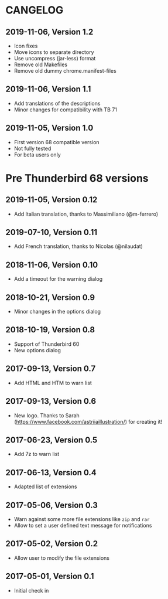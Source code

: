 CANGELOG
=========

2019-11-06, Version 1.2
-----------------------

* Icon fixes
* Move icons to separate directory
* Use uncompress (jar-less) format
* Remove old Makefiles
* Remove old dummy chrome.manifest-files

2019-11-06, Version 1.1
-----------------------

* Add translations of the descriptions
* Minor changes for compatibility with TB 71

2019-11-05, Version 1.0
-----------------------

* First version 68 compatible version
* Not fully tested
* For beta users only


Pre Thunderbird 68 versions
===========================


2019-11-05, Version 0.12
------------------------

* Add Italian translation, thanks to Massimiliano (@m-ferrero)

2019-07-10, Version 0.11
------------------------

* Add French translation, thanks to Nicolas (@nilaudat)

2018-11-06, Version 0.10
------------------------

* Add a timeout for the warning dialog

2018-10-21, Version 0.9
-----------------------

* Minor changes in the options dialog

2018-10-19, Version 0.8
-----------------------

* Support of Thunderbird 60
* New options dialog

2017-09-13, Version 0.7
-----------------------

* Add HTML and HTM to warn list

2017-09-13, Version 0.6
-----------------------

* New logo. Thanks to Sarah (https://www.facebook.com/astriiaillustration/) for
  creating it!

2017-06-23, Version 0.5
-----------------------

* Add 7z to warn list

2017-06-13, Version 0.4
-----------------------

* Adapted list of extensions

2017-05-06, Version 0.3
-----------------------

* Warn against some more file extensions like `zip` and `rar`
* Allow to set a user defined text message for notifications

2017-05-02, Version 0.2
-----------------------

* Allow user to modify the file extensions

2017-05-01, Version 0.1
-----------------------

* Initial check in
